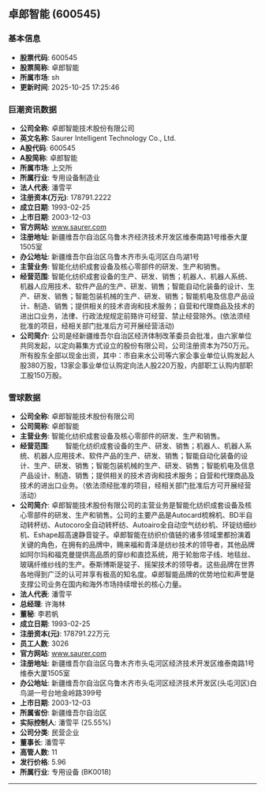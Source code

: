 ## 卓郎智能 (600545)

### 基本信息

- **股票代码**: 600545
- **股票简称**: 卓郎智能
- **所属市场**: sh
- **更新时间**: 2025-10-25 17:25:46

### 巨潮资讯数据

- **公司全称**: 卓郎智能技术股份有限公司
- **英文名称**: Saurer Intelligent Technology Co., Ltd.
- **A股代码**: 600545
- **A股简称**: 卓郎智能
- **所属市场**: 上交所
- **所属行业**: 专用设备制造业
- **法人代表**: 潘雪平
- **注册资本(万元)**: 178791.2222
- **成立日期**: 1993-02-25
- **上市日期**: 2003-12-03
- **官方网站**: www.saurer.com
- **注册地址**: 新疆维吾尔自治区乌鲁木齐经济技术开发区维泰南路1号维泰大厦1505室
- **办公地址**: 新疆维吾尔自治区乌鲁木齐市头屯河区白鸟湖1号
- **主营业务**: 智能化纺织成套设备及核心零部件的研发、生产和销售。
- **经营范围**: 智能化纺织成套设备的生产、研发、销售；机器人、机器人系统、机器人应用技术、软件产品的生产、研发、销售；智能自动化装备的设计、生产、研发、销售；智能包装机械的生产、研发、销售；智能机电及信息产品设计、制造、销售；提供相关的技术咨询和技术服务；自营和代理商品及技术的进出口业务，法律、行政法规规定前臵许可经营、禁止经营除外。(依法须经批准的项目，经相关部门批准后方可开展经营活动)
- **公司简介**: 公司是经新疆维吾尔自治区经济体制改革委员会批准，由六家单位共同发起，以定向募集方式设立的股份有限公司，公司注册资本为750万元。所有股东全部以现金出资，其中：市自来水公司等六家企事业单位认购发起人股380万股，13家企事业单位认购定向法人股220万股，内部职工认购内部职工股150万股。

### 雪球数据

- **公司全称**: 卓郎智能技术股份有限公司
- **公司简称**: 卓郎智能
- **主营业务**: 智能化纺织成套设备及核心零部件的研发、生产和销售。
- **经营范围**: 　　智能化纺织成套设备的生产、研发、销售；机器人、机器人系统、机器人应用技术、软件产品的生产、研发、销售；智能自动化装备的设计、生产、研发、销售；智能包装机械的生产、研发、销售；智能机电及信息产品设计、制造、销售；提供相关的技术咨询和技术服务；自营和代理商品及技术的进出口业务。（依法须经批准的项目，经相关部门批准后方可开展经营活动）
- **公司简介**: 卓郎智能技术股份有限公司的主营业务是智能化纺织成套设备及核心零部件的研发、生产和销售。公司的主要产品是Autocard梳棉机、BD半自动转杯纺、Autocoro全自动转杯纺、Autoairo全自动空气纺纱机、环锭纺细纱机、Eshape超高速静音锭子。卓郎智能在纺织价值链的诸多领域里都扮演着关键的角色，在拥有的品牌中，赐来福和青泽是纺纱技术的领导者，其他品牌如阿尔玛和福克曼提供高品质的穿纱和直捻系统，用于轮胎帘子线、地毯丝、玻璃纤维纱线的生产。泰斯博斯是锭子、摇架技术的领导者。这些品牌在世界各地得到广泛的认可并享有极高的知名度。卓郎智能品牌的优势地位和声誉是支撑公司业务在国内和海外市场持续增长的核心力量。
- **法人代表**: 潘雪平
- **总经理**: 许海林
- **董秘**: 李若帆
- **成立日期**: 1993-02-25
- **注册资本(元)**: 178791.22万元
- **员工人数**: 3026
- **官方网站**: www.saurer.com
- **注册地址**: 新疆维吾尔自治区乌鲁木齐市头屯河区经济技术开发区维泰南路1号维泰大厦1505室
- **办公地址**: 新疆维吾尔自治区乌鲁木齐市头屯河区经济技术开发区(头屯河区)白鸟湖一号台地金岭路399号
- **上市日期**: 2003-12-03
- **所属省份**: 新疆维吾尔自治区
- **实际控制人**: 潘雪平 (25.55%)
- **公司分类**: 民营企业
- **董事长**: 潘雪平
- **高管人数**: 11
- **发行价格**: 5.96
- **所属行业**: 专用设备 (BK0018)

---